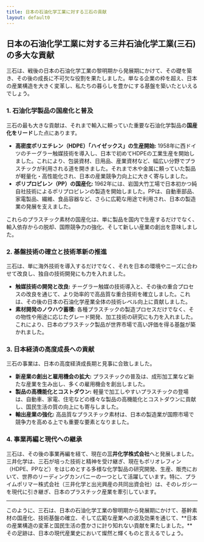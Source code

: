 ```yaml
---
title: 日本の石油化学工業に対する三石の貢献
layout: default0
---
```

## 日本の石油化学工業に対する三井石油化学工業(三石)の多大な貢献

三石は、戦後の日本の石油化学工業の黎明期から発展期にかけて、その礎を築き、その後の成長に不可欠な役割を果たしました。単なる企業の枠を超え、日本の産業構造を大きく変革し、私たちの暮らしを豊かにする基盤を築いたといえるでしょう。

### 1. 石油化学製品の国産化と普及

三石の最も大きな貢献は、それまで輸入に頼っていた重要な石油化学製品の**国産化をリード**した点にあります。

* **高密度ポリエチレン（HDPE）「ハイゼックス」の生産開始:** 1958年に西ドイツのチーグラー触媒技術を導入し、日本で初めてHDPEの工業生産を開始しました。これにより、包装資材、日用品、産業資材など、幅広い分野でプラスチックが利用される道を開きました。それまで木や金属に頼っていた製品が軽量化・高性能化され、日本の産業競争力向上に大きく寄与しました。
* **ポリプロピレン（PP）の国産化:** 1962年には、岩国大竹工場で日本初かつ純自社技術によるポリプロピレンの製造を開始しました。PPは、自動車部品、家電製品、繊維、食品容器など、さらに広範な用途で利用され、日本の製造業の発展を支えました。

これらのプラスチック素材の国産化は、単に製品を国内で生産するだけでなく、輸入依存からの脱却、国際競争力の強化、そして新しい産業の創出を意味しました。

### 2. 基盤技術の確立と技術革新の推進

三石は、単に海外技術を導入するだけでなく、それを日本の環境やニーズに合わせて改良し、独自の技術開発にも力を入れました。

* **触媒技術の開発と改良:** チーグラー触媒の技術導入と、その後の重合プロセスの改良を通じて、より効率的で高品質な重合技術を確立しました。これは、その後の日本の石油化学産業全体の技術レベル向上に貢献しました。
* **素材開発のノウハウ蓄積:** 各種プラスチックの製造プロセスだけでなく、その物性や用途に応じたグレード開発、加工技術の研究にも力を入れました。これにより、日本のプラスチック製品が世界市場で高い評価を得る基盤が築かれました。

### 3. 日本経済の高度成長への貢献

三石の事業は、日本の高度経済成長期と見事に合致しました。

* **新産業の創出と雇用機会の拡大:** プラスチックの普及は、成形加工業など新たな産業を生み出し、多くの雇用機会を創出しました。
* **製品の高機能化とコストダウン:** 軽量で加工しやすいプラスチックの登場は、自動車、家電、住宅などの様々な製品の高機能化とコストダウンに貢献し、国民生活の質の向上にも寄与しました。
* **輸出産業の強化:** 高品質なプラスチック素材は、日本の製造業が国際市場で競争力を高める上でも重要な要素となりました。

### 4. 事業再編と現代への継承

三石は、その後の事業再編を経て、現在の**三井化学株式会社**へと発展しました。三井化学は、三石が培った技術と精神を受け継ぎ、現在もポリオレフィン（HDPE、PPなど）をはじめとする多様な化学製品の研究開発、生産、販売において、世界のリーディングカンパニーの一つとして活躍しています。特に、プライムポリマー株式会社（三井化学と出光興産の共同出資会社）は、そのレガシーを現代に引き継ぎ、日本のプラスチック産業を牽引しています。

---

このように、三石は、日本の石油化学工業の黎明期から発展期にかけて、基幹素材の国産化、技術基盤の確立、そして広範な産業への波及効果を通じて、**日本の産業構造の変革と国民生活の豊かさに計り知れない貢献を果たしました。**その足跡は、日本の現代産業史において燦然と輝くものと言えるでしょう。
